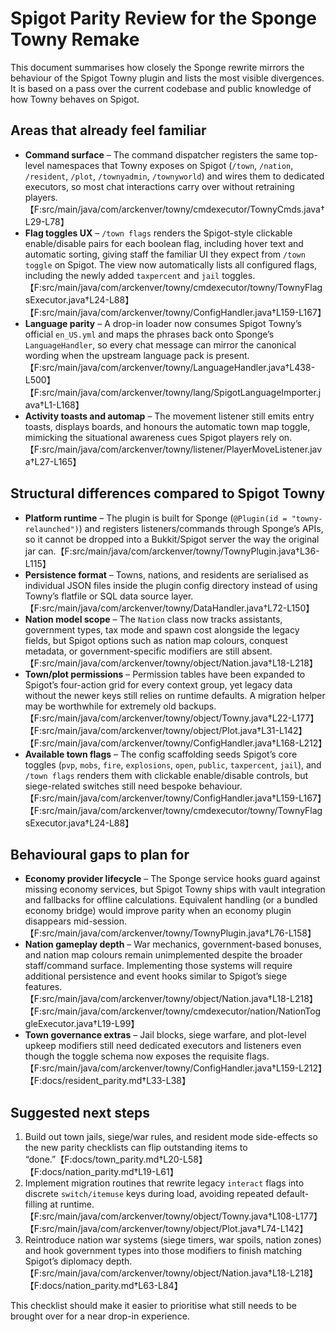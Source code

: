 # Spigot Parity Review for the Sponge Towny Remake

This document summarises how closely the Sponge rewrite mirrors the behaviour of the Spigot Towny plugin and lists the most visible divergences. It is based on a pass over the current codebase and public knowledge of how Towny behaves on Spigot.

## Areas that already feel familiar

* **Command surface** – The command dispatcher registers the same top-level namespaces that Towny exposes on Spigot (`/town`, `/nation`, `/resident`, `/plot`, `/townyadmin`, `/townyworld`) and wires them to dedicated executors, so most chat interactions carry over without retraining players.【F:src/main/java/com/arckenver/towny/cmdexecutor/TownyCmds.java†L29-L78】
* **Flag toggles UX** – `/town flags` renders the Spigot-style clickable enable/disable pairs for each boolean flag, including hover text and automatic sorting, giving staff the familiar UI they expect from `/town toggle` on Spigot. The view now automatically lists all configured flags, including the newly added `taxpercent` and `jail` toggles.【F:src/main/java/com/arckenver/towny/cmdexecutor/towny/TownyFlagsExecutor.java†L24-L88】【F:src/main/java/com/arckenver/towny/ConfigHandler.java†L159-L167】
* **Language parity** – A drop-in loader now consumes Spigot Towny’s official `en_US.yml` and maps the phrases back onto Sponge’s `LanguageHandler`, so every chat message can mirror the canonical wording when the upstream language pack is present.【F:src/main/java/com/arckenver/towny/LanguageHandler.java†L438-L500】【F:src/main/java/com/arckenver/towny/lang/SpigotLanguageImporter.java†L1-L168】
* **Activity toasts and automap** – The movement listener still emits entry toasts, displays boards, and honours the automatic town map toggle, mimicking the situational awareness cues Spigot players rely on.【F:src/main/java/com/arckenver/towny/listener/PlayerMoveListener.java†L27-L165】

## Structural differences compared to Spigot Towny

* **Platform runtime** – The plugin is built for Sponge (`@Plugin(id = "towny-relaunched")`) and registers listeners/commands through Sponge’s APIs, so it cannot be dropped into a Bukkit/Spigot server the way the original jar can.【F:src/main/java/com/arckenver/towny/TownyPlugin.java†L36-L115】
* **Persistence format** – Towns, nations, and residents are serialised as individual JSON files inside the plugin config directory instead of using Towny’s flatfile or SQL data source layer.【F:src/main/java/com/arckenver/towny/DataHandler.java†L72-L150】
* **Nation model scope** – The `Nation` class now tracks assistants, government types, tax mode and spawn cost alongside the legacy fields, but Spigot options such as nation map colours, conquest metadata, or government-specific modifiers are still absent.【F:src/main/java/com/arckenver/towny/object/Nation.java†L18-L218】
* **Town/plot permissions** – Permission tables have been expanded to Spigot’s four-action grid for every context group, yet legacy data without the newer keys still relies on runtime defaults. A migration helper may be worthwhile for extremely old backups.【F:src/main/java/com/arckenver/towny/object/Towny.java†L22-L177】【F:src/main/java/com/arckenver/towny/object/Plot.java†L31-L142】【F:src/main/java/com/arckenver/towny/ConfigHandler.java†L168-L212】
* **Available town flags** – The config scaffolding seeds Spigot’s core toggles (`pvp`, `mobs`, `fire`, `explosions`, `open`, `public`, `taxpercent`, `jail`), and `/town flags` renders them with clickable enable/disable controls, but siege-related switches still need bespoke behaviour.【F:src/main/java/com/arckenver/towny/ConfigHandler.java†L159-L167】【F:src/main/java/com/arckenver/towny/cmdexecutor/towny/TownyFlagsExecutor.java†L24-L88】

## Behavioural gaps to plan for

* **Economy provider lifecycle** – The Sponge service hooks guard against missing economy services, but Spigot Towny ships with vault integration and fallbacks for offline calculations. Equivalent handling (or a bundled economy bridge) would improve parity when an economy plugin disappears mid-session.【F:src/main/java/com/arckenver/towny/TownyPlugin.java†L76-L158】
* **Nation gameplay depth** – War mechanics, government-based bonuses, and nation map colours remain unimplemented despite the broader staff/command surface. Implementing those systems will require additional persistence and event hooks similar to Spigot’s siege features.【F:src/main/java/com/arckenver/towny/object/Nation.java†L18-L218】【F:src/main/java/com/arckenver/towny/cmdexecutor/nation/NationToggleExecutor.java†L19-L99】
* **Town governance extras** – Jail blocks, siege warfare, and plot-level upkeep modifiers still need dedicated executors and listeners even though the toggle schema now exposes the requisite flags.【F:src/main/java/com/arckenver/towny/ConfigHandler.java†L159-L212】【F:docs/resident_parity.md†L33-L38】

## Suggested next steps

1. Build out town jails, siege/war rules, and resident mode side-effects so the new parity checklists can flip outstanding items to “done.”【F:docs/town_parity.md†L20-L58】【F:docs/nation_parity.md†L19-L61】
2. Implement migration routines that rewrite legacy `interact` flags into discrete `switch/itemuse` keys during load, avoiding repeated default-filling at runtime.【F:src/main/java/com/arckenver/towny/object/Towny.java†L108-L177】【F:src/main/java/com/arckenver/towny/object/Plot.java†L74-L142】
3. Reintroduce nation war systems (siege timers, war spoils, nation zones) and hook government types into those modifiers to finish matching Spigot’s diplomacy depth.【F:src/main/java/com/arckenver/towny/object/Nation.java†L18-L218】【F:docs/nation_parity.md†L63-L84】

This checklist should make it easier to prioritise what still needs to be brought over for a near drop-in experience.
